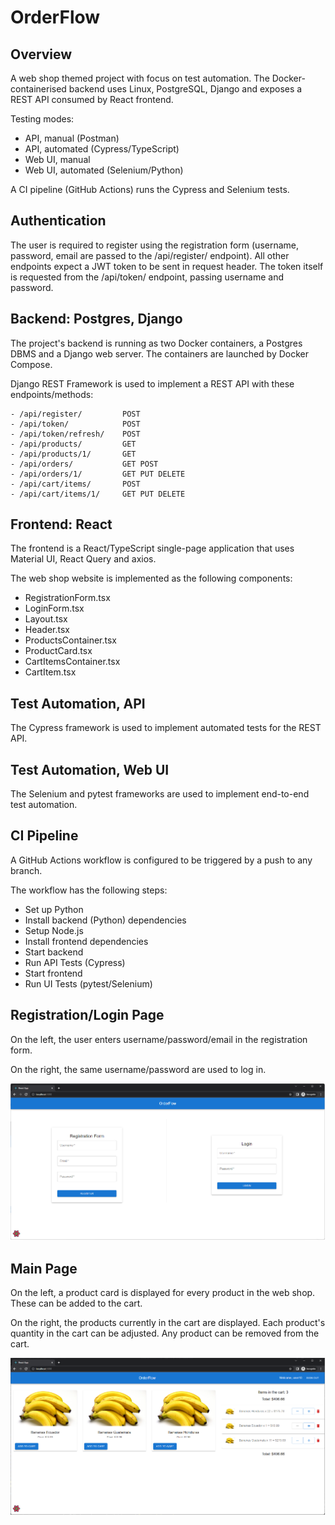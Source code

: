 # OrderFlow

## Overview

A web shop themed project with focus on test automation. The Docker-containerised backend uses Linux, PostgreSQL, Django and exposes a REST API consumed by React frontend.

Testing modes:

- API, manual (Postman)
- API, automated (Cypress/TypeScript)
- Web UI, manual
- Web UI, automated (Selenium/Python)

A CI pipeline (GitHub Actions) runs the Cypress and Selenium tests.

## Authentication

The user is required to register using the registration form (username, password, email are passed to the /api/register/ endpoint). All other endpoints expect a JWT token to be sent in request header. The token itself is requested from the /api/token/ endpoint, passing username and password.

## Backend: Postgres, Django

The project's backend is running as two Docker containers, a Postgres DBMS and a Django web server. The containers are launched by Docker Compose.

Django REST Framework is used to implement a REST API with these endpoints/methods:

```
- /api/register/         POST
- /api/token/            POST
- /api/token/refresh/    POST
- /api/products/         GET
- /api/products/1/       GET
- /api/orders/           GET POST
- /api/orders/1/         GET PUT DELETE
- /api/cart/items/       POST
- /api/cart/items/1/     GET PUT DELETE
```

## Frontend: React

The frontend is a React/TypeScript single-page application that uses Material UI, React Query and axios.

The web shop website is implemented as the following components:

- RegistrationForm.tsx
- LoginForm.tsx
- Layout.tsx
- Header.tsx
- ProductsContainer.tsx
- ProductCard.tsx
- CartItemsContainer.tsx
- CartItem.tsx

## Test Automation, API

The Cypress framework is used to implement automated tests for the REST API.

## Test Automation, Web UI

The Selenium and pytest frameworks are used to implement end-to-end test automation.

## CI Pipeline

A GitHub Actions workflow is configured to be triggered by a push to any branch.

The workflow has the following steps:

- Set up Python
- Install backend (Python) dependencies
- Setup Node.js
- Install frontend dependencies
- Start backend
- Run API Tests (Cypress)
- Start frontend
- Run UI Tests (pytest/Selenium)

## Registration/Login Page

On the left, the user enters username/password/email in the registration form.

On the right, the same username/password are used to log in.

![Register/Login Page](./screenshots/of_login.png)

## Main Page

On the left, a product card is displayed for every product in the web shop. These can be added to the cart.

On the right, the products currently in the cart are displayed. Each product's quantity in the cart can be adjusted. Any product can be removed from the cart.

![Main Page](./screenshots/of_main_screen.png)
